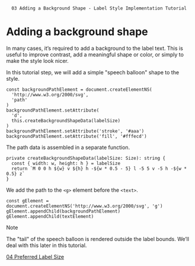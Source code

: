 <!--
 //////////////////////////////////////////////////////////////////////////////
 // @license
 // This file is part of yFiles for HTML 2.6.
 // Use is subject to license terms.
 //
 // Copyright (c) 2000-2023 by yWorks GmbH, Vor dem Kreuzberg 28,
 // 72070 Tuebingen, Germany. All rights reserved.
 //
 //////////////////////////////////////////////////////////////////////////////
-->
#

      03 Adding a Background Shape - Label Style Implementation Tutorial

# Adding a background shape

In many cases, it’s required to add a background to the label text. This is useful to improve contrast, add a meaningful shape or color, or simply to make the style look nicer.

In this tutorial step, we will add a simple "speech balloon" shape to the style.

```
const backgroundPathElement = document.createElementNS(
  'http://www.w3.org/2000/svg',
  'path'
)
backgroundPathElement.setAttribute(
  'd',
  this.createBackgroundShapeData(labelSize)
)
backgroundPathElement.setAttribute('stroke', '#aaa')
backgroundPathElement.setAttribute('fill', '#fffecd')
```

The path data is assembled in a separate function.

```
private createBackgroundShapeData(labelSize: Size): string {
  const { width: w, height: h } = labelSize
  return `M 0 0 h ${w} v ${h} h -${w * 0.5 - 5} l -5 5 v -5 h -${w * 0.5} z`
}
```

We add the path to the `<g>` element before the `<text>`.

```
const gElement = document.createElementNS('http://www.w3.org/2000/svg', 'g')
gElement.appendChild(backgroundPathElement)
gElement.appendChild(textElement)
```

Note

The "tail" of the speech balloon is rendered outside the label bounds. We’ll deal with this later in this tutorial.

[04 Preferred Label Size](../../tutorial-style-implementation-label/04-preferred-size/index.html)
